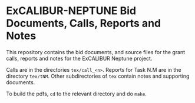 ExCALIBUR-NEPTUNE Bid Documents, Calls, Reports and Notes
==========================================

This repository contains the bid documents, and source files for the grant
calls, reports and notes for the ExCALIBUR Neptune project.

Calls are in the directories `tex/call_<n>`.
Reports for Task N.M are in the directory `tex/tNM`.
Other subdirectories of `tex` contain notes and supporting documents.

To build the pdfs, `cd` to the relevant directory and do `make`.
